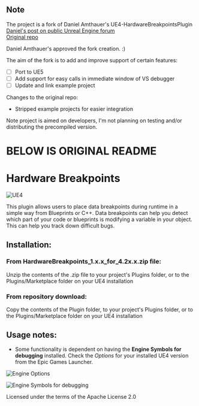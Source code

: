 ## Note

The project is a fork of Daniel Amthauer's UE4-HardwareBreakpointsPlugin  
[Daniel's post on public Unreal Engine forum](https://forums.unrealengine.com/t/free-hardware-breakpoints-a-plugin-to-let-you-set-data-breakpoints-on-any-variable-bp-or-c/210251)  
[Original repo](https://bitbucket.org/damthauer/ue4-hardwarebreakpointsplugin/src/master/)  

Daniel Amthauer's approved the fork creation. :)

The aim of the fork is to add and improve support of certain features:
- [ ] Port to UE5
- [ ] Add support for easy calls in immediate window of VS debugger
- [ ] Update and link example project

Changes to the original repo:
* Stripped example projects for easier integration

Note project is aimed on developers, I'm not planning on testing and/or distributing the precompiled version.

# BELOW IS ORIGINAL README
# Hardware Breakpoints
![UE4](https://img.shields.io/badge/UE4-4.24%2B-orange)

This plugin allows users to place data breakpoints during runtime in a simple way from Blueprints or C++. 
Data breakpoints can help you detect which part of your code or blueprints is modifying a variable in your object. This can help you track down difficult bugs.

## Installation:

### From HardwareBreakpoints_1.x.x_for_4.2x.x.zip file:

Unzip the contents of the .zip file to your project's Plugins folder, or to the Plugins/Marketplace folder on your UE4 installation

### From repository download:

Copy the contents of the Plugin folder, to your project's Plugins folder, or to the Plugins/Marketplace folder on your UE4 installation

## Usage notes:

* Some functionality is dependent on having the **Engine Symbols for debugging** installed. Check the *Options* for your installed UE4 version from the Epic Games Launcher.

![Engine Options](https://bitbucket.org/damthauer/ue4-hardwarebreakpointsplugin/raw/ed9a0d81f1f56f99a6890a3a174c98b980c8a5f7/Docs/Images/EngineOptions.png)

![Engine Symbols for debugging](https://bitbucket.org/damthauer/ue4-hardwarebreakpointsplugin/raw/ed9a0d81f1f56f99a6890a3a174c98b980c8a5f7/Docs/Images/EngineSymbols.png)


Licensed under the terms of the Apache License 2.0
